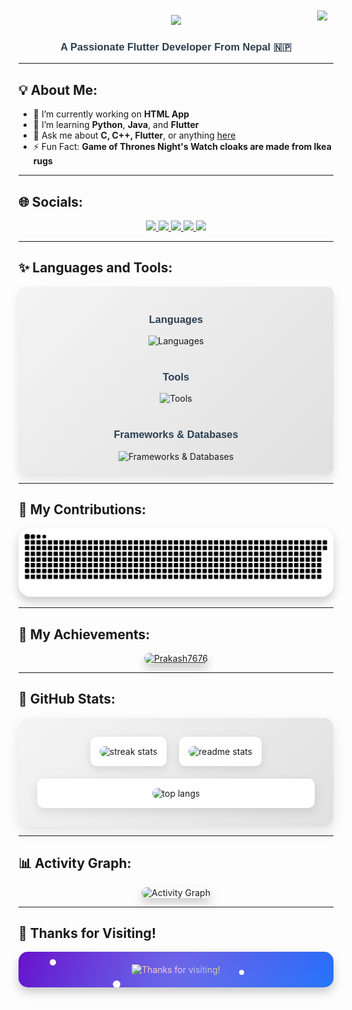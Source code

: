 
<div align="right" style="position: relative;">
  <img src="https://visitor-badge.laobi.icu/badge?page_id=Prakash7676.Prakash7676" style="position: absolute; top: 10px; right: 10px;" />
  <br />
</div>

<div align="center">
  <img src="https://readme-typing-svg.herokuapp.com/?font=Righteous&size=35&center=true&vCenter=true&width=500&height=70&duration=4000&lines=Hi+There!+👋;+I'm+Prakash+Shrestha!;" />
</div>

<h3 align="center" style="font-family: 'Poppins', sans-serif; color: #2c3e50;">A Passionate Flutter Developer From Nepal 🇳🇵</h3>

---

## 💡 About Me:
- 🔭 I’m currently working on **HTML App**
- 🌱 I’m learning **Python**, **Java**, and **Flutter**
- 💬 Ask me about **C, C++, Flutter**, or anything [here](https://github.com/Prakash7676/Prakash7676/issues)
- ⚡ Fun Fact: **Game of Thrones Night's Watch cloaks are made from Ikea rugs**

---

## 🌐 Socials:

<div align="center">
  <a href="mailto:shresthap125@gmail.com">
    <img src="https://img.shields.io/badge/Gmail-purple?style=for-the-badge&logo=Gmail&logoColor=orange" />
  </a>
  <a href="https://linkedin.com/in/prakash-stha-211404240" target="_blank">
    <img src="https://img.shields.io/badge/LinkedIn-white?style=for-the-badge&logo=LinkedIn&logoColor=white&labelColor=blue&color=blue" />
  </a>
  <a href="https://instagram.com/iamprakash_77" target="blank">
    <img src="https://img.shields.io/badge/Instagram-white?style=for-the-badge&logo=Instagram&logoColor=orange" />
  </a>
  <a href="https://www.facebook.com/profile.php?id=100009262777879" target="blank">
    <img src="https://img.shields.io/badge/Facebook-white?style=for-the-badge&logo=Facebook&logoColor=white&labelColor=blue&color=blue" />
  </a>
  <a href="https://twitter.com/Prakash85220860" target="blank">
    <img src="https://img.shields.io/badge/Twitter-black?style=for-the-badge&logo=X&logoColor=white" />
  </a>
</div>

---

## ✨ Languages and Tools:

<div align="center" style="padding: 20px; background: linear-gradient(135deg, #f4f4f4, #e0e0e0); border-radius: 10px; box-shadow: 0 8px 15px rgba(0, 0, 0, 0.1);">
  <!-- Languages -->
  <h3 style="font-family: 'Poppins', sans-serif; color: #2c3e50;">Languages</h3>
  <img src="https://skillicons.dev/icons?i=dart,python,javascript,php,c,java" alt="Languages" style="transition: transform 0.3s ease-in-out;" onmouseover="this.style.transform='scale(1.1)'" onmouseout="this.style.transform='scale(1)'" />
  <br /><br />

  <!-- Tools -->
  <h3 style="font-family: 'Poppins', sans-serif; color: #2c3e50;">Tools</h3>
  <img src="https://skillicons.dev/icons?i=html,css,vscode,github,figma,photoshop,postman" alt="Tools" style="transition: transform 0.3s ease-in-out;" onmouseover="this.style.transform='scale(1.1)'" onmouseout="this.style.transform='scale(1)'" />
  <br /><br />

  <!-- Frameworks & Databases -->
  <h3 style="font-family: 'Poppins', sans-serif; color: #2c3e50;">Frameworks & Databases</h3>
  <img src="https://skillicons.dev/icons?i=flutter,nodejs,django,mysql,firebase,sqlite,appwrite" alt="Frameworks & Databases" style="transition: transform 0.3s ease-in-out;" onmouseover="this.style.transform='scale(1.1)'" onmouseout="this.style.transform='scale(1)'" />
</div>

---

## 🚀 My Contributions:

<div align="center" style="animation: fadeIn 2s ease-in-out;">
  <img 
    alt="rocket animation for my contributions" 
    src="https://raw.githubusercontent.com/Prakash7676/Prakash7676/output/github-contribution-grid-snake.svg" 
    style="border-radius: 20px; box-shadow: 0 8px 15px rgba(0, 0, 0, 0.2); transition: transform 0.3s ease-in-out;" 
    onmouseover="this.style.transform='scale(1.1)'" 
    onmouseout="this.style.transform='scale(1)'"
  />
</div>

---

## 🌟 My Achievements:

<p align="center" style="animation: fadeIn 2s ease-in-out;">
  <a href="https://github.com/ryo-ma/github-profile-trophy">
    <img 
      src="https://github-profile-trophy.vercel.app/?username=Prakash7676&theme=onedark&column=4&margin-w=15&margin-h=15" 
      alt="Prakash7676" 
      style="border-radius: 10px; box-shadow: 0 8px 15px rgba(0, 0, 0, 0.2); transition: transform 0.3s ease-in-out;" 
      onmouseover="this.style.transform='scale(1.05)'" 
      onmouseout="this.style.transform='scale(1)'"
    />
  </a>
</p>

---

## 🌟 GitHub Stats:

<div align="center" style="animation: fadeIn 2s ease-in-out; background: linear-gradient(135deg, #f5f5f5, #e0e0e0); padding: 30px; border-radius: 15px; box-shadow: 0 8px 20px rgba(0, 0, 0, 0.1);">
  <div style="display: flex; flex-wrap: wrap; justify-content: center; gap: 20px; margin-bottom: 20px;">
    <!-- Streak Stats -->
    <div style="background: white; padding: 15px; border-radius: 10px; box-shadow: 0 5px 15px rgba(0, 0, 0, 0.1); transition: transform 0.3s ease-in-out;" onmouseover="this.style.transform='scale(1.05)'" onmouseout="this.style.transform='scale(1)'">
      <img 
        width="390" 
        src="https://streak-stats.demolab.com/?user=Prakash7676&count_private=true&theme=react&border_radius=10" 
        alt="streak stats" 
        style="border-radius: 10px;"
      />
    </div>
    <!-- Readme Stats -->
    <div style="background: white; padding: 15px; border-radius: 10px; box-shadow: 0 5px 15px rgba(0, 0, 0, 0.1); transition: transform 0.3s ease-in-out;" onmouseover="this.style.transform='scale(1.05)'" onmouseout="this.style.transform='scale(1)'">
      <img 
        width="390" 
        src="https://github-readme-stats.vercel.app/api?username=Prakash7676&count_private=true&show_icons=true&theme=react&rank_icon=github&border_radius=10" 
        alt="readme stats"
        style="border-radius: 10px;"
      />
    </div>
  </div>
  <!-- Top Languages -->
  <div style="background: white; padding: 15px; border-radius: 10px; box-shadow: 0 5px 15px rgba(0, 0, 0, 0.1); transition: transform 0.3s ease-in-out;" onmouseover="this.style.transform='scale(1.05)'" onmouseout="this.style.transform='scale(1)'">
    <img 
      width="325" 
      src="https://github-readme-stats.vercel.app/api/top-langs/?username=Prakash7676&hide=HTML&langs_count=8&layout=compact&theme=react&border_radius=10&size_weight=0.5&count_weight=0.5&exclude_repo=github-readme-stats" 
      alt="top langs"
      style="border-radius: 10px;"
    />
  </div>
</div>

---






## 📊 Activity Graph:

<div align="center">
  <img 
    src="https://github-readme-activity-graph.vercel.app/graph?username=Prakash7676&theme=react-dark&bg_color=ffffff&color=000000&line=00b3ff&point=00b3ff&area=true&hide_border=true" 
    alt="Activity Graph" 
    style="border-radius: 10px; box-shadow: 0 8px 15px rgba(0, 0, 0, 0.2);"
  />
</div>

---

## 🎉 Thanks for Visiting!


<div align="center" style="position: relative; padding: 20px; background: linear-gradient(135deg, #6a11cb, #2575fc); border-radius: 15px; box-shadow: 0 8px 15px rgba(0, 0, 0, 0.2); overflow: hidden;">
  <!-- Glowing Animation -->
  <div style="position: absolute; top: 0; left: 0; width: 100%; height: 100%; background: radial-gradient(circle, rgba(255, 255, 255, 0.2), transparent); animation: glow 3s infinite alternate;"></div>

  <!-- Typing Animation with Gradient Text -->
 
<div style="position: relative; z-index: 1;">
  <img 
    src="https://readme-typing-svg.herokuapp.com/?font=Righteous&size=30&center=true&vCenter=true&width=600&height=80&duration=4000&lines=Thanks%20for%20visiting!%20✌️;Feel%20free%20to%20connect%20with%20me!;Let's%20build%20the%20future%20together!%20🚀" 
    alt="Thanks for visiting!" 
    style="background: linear-gradient(45deg, #ff9a9e, #fad0c4, #fbc2eb, #a6c1ee, #f6d365); -webkit-background-clip: text; -webkit-text-fill-color: transparent; animation: gradientText 5s ease infinite;"
  />
</div>

  <!-- Sparkle Animation -->
  <div style="position: absolute; top: 0; left: 0; width: 100%; height: 100%; pointer-events: none;">
    <div style="position: absolute; top: 20%; left: 10%; width: 10px; height: 10px; background: white; border-radius: 50%; animation: sparkle 2s infinite;"></div>
    <div style="position: absolute; top: 50%; left: 70%; width: 8px; height: 8px; background: white; border-radius: 50%; animation: sparkle 1.5s infinite;"></div>
    <div style="position: absolute; top: 80%; left: 30%; width: 12px; height: 12px; background: white; border-radius: 50%; animation: sparkle 2.5s infinite;"></div>
  </div>
</div>

<!-- CSS Animations -->

